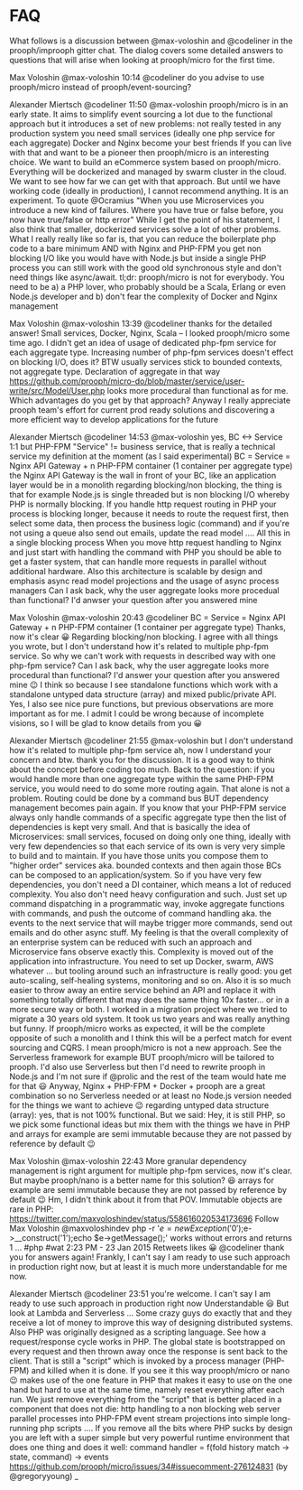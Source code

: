 # FAQ

What follows is a discussion between @max-voloshin and @codeliner in the prooph/improoph gitter chat.
The dialog covers some detailed answers to questions that will arise when looking at prooph/micro for the first time.

Max Voloshin @max-voloshin 10:14
@codeliner do you advise to use prooph/micro instead of prooph/event-sourcing?

Alexander Miertsch @codeliner 11:50
@max-voloshin prooph/micro is in an early state. It aims to simplify event sourcing a lot due to the functional approach but it introduces a set of new problems:
not really tested in any production system
you need small services (ideally one php service for each aggregate)
Docker and Nginx become your best friends
If you can live with that and want to be a pioneer then prooph/micro is an interesting choice.
We want to build an eCommerce system based on prooph/micro. Everything will be dockerized and managed by swarm cluster in the cloud. We want to see how far we can get with that approach. But until we have working code (ideally in production), I cannot recommend anything. It is an experiment. To quote @Ocramius "When you use Microservices you introduce a new kind of failures. Where you have true or false before, you now have true/false or http error" 
While I get the point of his statement, I also think that smaller, dockerized services solve a lot of other problems. What I really really like so far is, that you can reduce the boilerplate php code to a bare minimum AND with Nginx and PHP-FPM you get non blocking I/O like you would have with Node.js but inside a single PHP process you can still work with the good old synchronous style and don't need things like async/await.
tl;dr: prooph/micro is not for everybody. You need to be a) a PHP lover, who probably should be a Scala, Erlang or even Node.js developer and b) don't fear the complexity of Docker and Nginx management

Max Voloshin @max-voloshin 13:39
@codeliner thanks for the detailed answer!
Small services, Docker, Nginx, Scala – 
I looked prooph/micro some time ago.
I didn't get an idea of usage of dedicated php-fpm service for each aggregate type. Increasing number of php-fpm services doesn't effect on blocking I/O, does it? BTW usually services stick to bounded contexts, not aggregate type.
Declaration of aggregate in that way https://github.com/prooph/micro-do/blob/master/service/user-write/src/Model/User.php looks more procedural than functional as for me. Which advantages do you get by that approach?
Anyway I really appreciate prooph team's effort for current prod ready solutions and discovering a more efficient way to develop applications for the future 

Alexander Miertsch @codeliner 14:53
@max-voloshin
yes, BC <-> Service 1:1 
but PHP-FPM "Service" != business service, that is really a technical service
my definition at the moment (as I said experimental) BC = Service = Nginx API Gateway + n PHP-FPM container (1 container per aggregate type)
the Nginx API Gateway is the wall in front of your BC, like an application layer would be in a monolith
regarding blocking/non blocking, the thing is that for example Node.js is single threaded but is non blocking I/O whereby PHP is normally blocking. If you handle http request routing in PHP your process is blocking longer, because it needs to route the request first, then select some data, then process the business logic (command) and if you're not using a queue also send out emails, update the read model .... All this in a single blocking process
When you move http request handling to Nginx and just start with handling the command with PHP you should be able to get a faster system, that can handle more requests in parallel without additional hardware. Also this architecture is scalable by design and emphasis async read model projections and the usage of async process managers
Can I ask back, why the user aggregate looks more procedual than functional? I'd anwser your question after you answered mine 

Max Voloshin @max-voloshin 20:43
@codeliner
BC = Service = Nginx API Gateway + n PHP-FPM container (1 container per aggregate type)
Thanks, now it's clear :grinning:
Regarding blocking/non blocking. I agree with all things you wrote, but I don't understand how it's related to multiple php-fpm service. So why we can't work with requests in described way with one php-fpm service?
Can I ask back, why the user aggregate looks more procedural than functional? I'd answer your question after you answered mine :wink:
I think so because I see standalone functions which work with a standalone untyped data structure (array) and mixed public/private API. Yes, I also see nice pure functions, but previous observations are more important as for me. I admit I could be wrong because of incomplete visions, so I will be glad to know details from you :grinning:

Alexander Miertsch @codeliner 21:55
@max-voloshin
but I don't understand how it's related to multiple php-fpm service
ah, now I understand your concern and btw. thank you for the discussion. It is a good way to think about the concept before coding too much. Back to the question: if you would handle more than one aggregate type within the same PHP-FPM service, you would need to do some more routing again. That alone is not a problem. Routing could be done by a command bus BUT dependency management becomes pain again. If you know that your PHP-FPM service always only handle commands of a specific aggregate type then the list of dependencies is kept very small. And that is basically the idea of Microservices: small services, focused on doing only one thing, ideally with very few dependencies so that each service of its own is very very simple to build and to maintain.
If you have those units you compose them to "higher order" services aka. bounded contexts and then again those BCs can be composed to an application/system.
So if you have very few dependencies, you don't need a DI container, which means a lot of reduced complexity. You also don't need heavy configuration and such. Just set up command dispatching in a programmatic way, invoke aggregate functions with commands, and push the outcome of command handling aka. the events to the next service that will maybe trigger more commands, send out emails and do other async stuff.
My feeling is that the overall complexity of an enterprise system can be reduced with such an approach and Microservice fans observe exactly this. Complexity is moved out of the application into infrastructure. You need to set up Docker, swarm, AWS whatever ... but tooling around such an infrastructure is really good: you get auto-scaling, self-healing systems, monitoring and so on. Also it is so much easier to throw away an entire service behind an API and replace it with something totally different that may does the same thing 10x faster... or in a more secure way or both.
I worked in a migration project where we tried to migrate a 30 years old system. It took us two years and was really anything but funny. If prooph/micro works as expected, it will be the complete opposite of such a monolith and I think this will be a perfect match for event sourcing and CQRS. I mean prooph/micro is not a new approach. See the Serverless framework for example BUT prooph/micro will be tailored to prooph. I'd also use Serverless but then I'd need to rewrite prooph in Node.js and I'm not sure if @prolic and the rest of the team would hate me for that :smiley: Anyway, Nginx + PHP-FPM + Docker + prooph are a great combination so no Serverless needed or at least no Node.js version needed for the things we want to achieve :wink:
regarding untyped data structure (array): yes, that is not 100% functional. But we said: Hey, it is still PHP, so we pick some functional ideas but mix them with the things we have in PHP and arrays for example are semi immutable because they are not passed by reference by default :wink:

Max Voloshin @max-voloshin 22:43
More granular dependency management is right argument for multiple php-fpm services, now it's clear. But maybe prooph/nano is a better name for this solution? :laughing:
arrays for example are semi immutable because they are not passed by reference by default :wink:
Hm, I didn't think about it from that POV. Immutable objects are rare in PHP: https://twitter.com/maxvoloshindev/status/558616020534173696
 Follow
 Max Voloshin @maxvoloshindev
php -r '$e=new Exception('0');$e->__construct('1');echo $e->getMessage();' works without errors and returns 1 ... #php #wat
2:23 PM - 23 Jan 2015
  Retweets   likes
:grinning:
@codeliner thank you for answers again! Frankly, I can't say I am ready to use such approach in production right now, but at least it is much more understandable for me now.

Alexander Miertsch @codeliner 23:51
you're welcome.
I can't say I am ready to use such approach in production right now
Understandable :smiley: But look at Lambda and Serverless ... Some crazy guys do exactly that and they receive a lot of money to improve this way of designing distributed systems. Also PHP was originally designed as a scripting language. See how a request/response cycle works in PHP. The global state is bootstrapped on every request and then thrown away once the response is sent back to the client. That is still a "script" which is invoked by a process manager (PHP-FPM) and killed when it is done.
If you see it this way prooph/micro or nano :wink: makes use of the one feature in PHP that makes it easy to use on the one hand but hard to use at the same time, namely reset everything after each run.
We just remove everything from the "script" that is better placed in a component that does not die:
http handling to a non blocking web server
parallel processes into PHP-FPM
event stream projections into simple long-running php scripts
....
If you remove all the bits where PHP sucks by design you are left with a super simple but very powerful runtime environment that does one thing and does it well:
command handler = f(fold history match -> state, command) -> events
https://github.com/prooph/micro/issues/34#issuecomment-276124831 (by @gregoryyoung)
_
 
